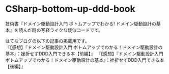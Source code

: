 # CSharp-bottom-up-ddd-book
技術書『ドメイン駆動設計入門 ボトムアップでわかる! ドメイン駆動設計の基本』を読んだ時の写経ライクな疑似コードです。

はてなブログの以下の記事の掲載用です。  
『【感想】『ドメイン駆動設計入門 ボトムアップでわかる！ドメイン駆動設計の基本』：挫折せずDDD入門できる本【前編】』
『【感想】『ドメイン駆動設計入門 ボトムアップでわかる！ドメイン駆動設計の基本』：挫折せずDDD入門できる本【後編】』